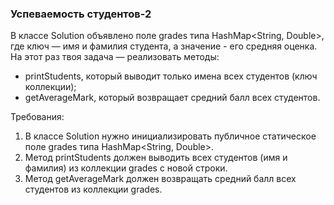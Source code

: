 
### Успеваемость студентов-2

В классе Solution объявлено поле grades типа HashMap&lt;String, Double&gt;, где ключ &mdash; имя и фамилия студента,
а значение - его средняя оценка. На этот раз твоя задача &mdash; реализовать методы:
- printStudents, который выводит только имена всех студентов (ключ коллекции);
- getAverageMark, который возвращает средний балл всех студентов.


Требования:
1.	В классе Solution нужно инициализировать публичное статическое поле grades типа HashMap&lt;String, Double&gt;.
2.	Метод printStudents должен выводить всех студентов (имя и фамилия) из коллекции grades с новой строки.
3.	Метод getAverageMark должен возвращать средний балл всех студентов из коллекции grades.


